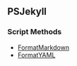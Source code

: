 ## PSJekyll


### Script Methods


* [FormatMarkdown](FormatMarkdown.md)
* [FormatYAML](FormatYAML.md)
